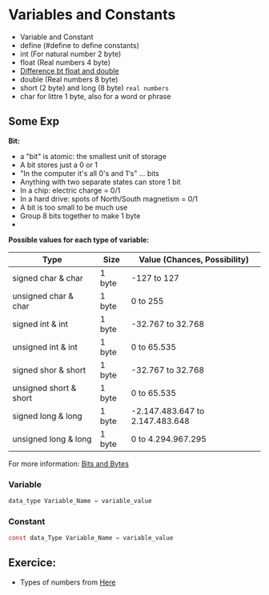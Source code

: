 # Variables and Constants

- Variable and Constant 
- define (#define to define constants)
- int (For natural number 2 byte)
- float (Real numbers 4 byte) 
- [Difference bt float and double](https://www.quora.com/What-is-the-difference-between-float-and-double-in-C-language-How-is-it-stored-in-the-memory)
- double (Real numbers 8 byte)
- short (2 byte) and long (8 byte) `real numbers`
- char for littre 1 byte, also for a word or phrase

## Some Exp

**Bit:**
- a "bit" is atomic: the smallest unit of storage
- A bit stores just a 0 or 1
- "In the computer it's all 0's and 1's" ... bits
- Anything with two separate states can store 1 bit
- In a chip: electric charge = 0/1
- In a hard drive: spots of North/South magnetism = 0/1
- A bit is too small to be much use
- Group 8 bits together to make 1 byte 
- 
**Possible values for each type of variable:**

|Type|Size|Value (Chances, Possibility)|
|-|-|-|
|signed char & char|1 byte|-127 to 127|
|unsigned char & char|1 byte|0 to 255|
|signed int & int|1 byte|-32.767 to 32.768|
|unsigned int & int|1 byte|0 to 65.535|
|signed shor & short|1 byte|-32.767 to 32.768|
|unsigned short & short|1 byte|0 to 65.535|
|signed long & long|1 byte|-2.147.483.647 to 2.147.483.648|
|unsigned long & long|1 byte|0 to 4.294.967.295|

For more information: [Bits and Bytes](https://web.stanford.edu/class/cs101/bits-bytes.html)
### Variable

```c
data_type Variable_Name = variable_value
```

### Constant

```c
const data_Type Variable_Name = variable_value
```

## Exercice: 

- Types of numbers from [Here](https://www.learn-c.org/en/Variables_and_Types)
